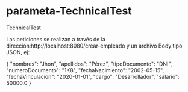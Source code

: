 # parameta-TechnicalTest
TechnicalTest



Las peticiones se realizan a través de la dirección:http://localhost:8080/crear-empleado
 y un archivo Body tipo JSON, ej:

 {
    "nombres": "Jhon",
    "apellidos": "Pérez",
    "tipoDocumento": "DNI",
    "numeroDocumento": "1K8",
    "fechaNacimiento": "2002-05-15",
    "fechaVinculacion": "2020-01-01",
    "cargo": "Desarrollador",
    "salario": 50000.0
}

